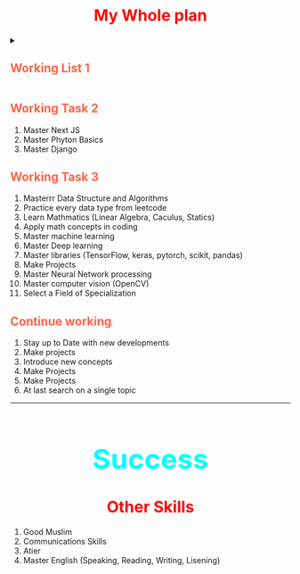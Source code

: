 <h1 style="text-align: center; color: red;">My Whole plan</h1>

<details>
<summary>

<h2 style='color: tomato;'>Working List 1</h2>

</summary>

1. Master HTML
2. Master CSS
3. Master JavaScript
4. Master React JS
    - Revise GSAP 
    - Create Iphone 15 web clone
    - Create Brainwave website
    - Learn Three JS

</details>
<h2 style='color: tomato;'>Working Task 2</h2>

1. Master Next JS
2. Master Phyton Basics
3. Master Django

<h2 style='color: tomato;'>Working Task 3</h2>

1. Masterrr Data Structure and Algorithms
2. Practice every data type from leetcode
3. Learn Mathmatics (Linear Algebra, Caculus, Statics)
4. Apply math concepts in coding
5. Master machine learning
6. Master Deep learning
7. Master libraries (TensorFlow, keras, pytorch, scikit, pandas)
8. Make Projects
9. Master Neural Network processing
10. Master computer vision (OpenCV)
11. Select a Field of Specialization

<h2 style='color: tomato;'>Continue working</h2>

1. Stay up to Date with new developments
2. Make projects
3. Introduce new concepts
4. Make Projects
5. Make Projects
6. At last search on a single topic

<hr>
<h1 style='color: aqua; text-align: center; font-size: 50px'>Success</h1>



<h1 style="text-align: center; color: red;">Other Skills</h1>

1. Good Muslim 
2. Communications Skills
3. Atier
4. Master English (Speaking, Reading, Writing, Lisening)